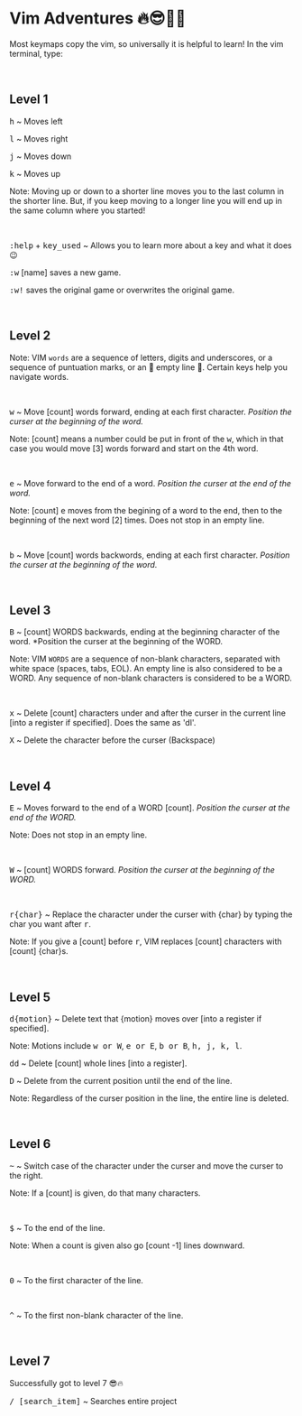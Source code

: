 # **Vim Adventures** 🔥😎🎩🥇

Most keymaps copy the vim, so universally it is helpful to learn! 
In the vim terminal, type:

&nbsp;

## **Level 1**

<kbd>h</kbd> ~ Moves left 

<kbd>l</kbd> ~ Moves right

<kbd>j</kbd> ~ Moves down

<kbd>k</kbd> ~ Moves up

Note: Moving up or down to a shorter line moves you to the last column in the
shorter line. But, if you keep moving to a longer line you will end up in the 
same column where you started!

&nbsp;

<kbd>:help</kbd> + <kbd>key_used</kbd> ~ Allows you to learn more about a key
and what it does 😉

<kbd>:w</kbd> [name] saves a new game.

<kbd>:w!</kbd> saves the original game or overwrites the original game.

&nbsp;

## **Level 2**

Note: VIM `words` are a sequence of letters, digits and underscores, or a sequence
of puntuation marks, or an 💎 empty line 💎. Certain keys help you navigate words.

&nbsp;

<kbd>w</kbd> ~ Move [count] words forward, ending at each first character. 
*Position the curser at the beginning of the word.*

Note: [count] means a number could be put in front of the <kbd>w</kbd>, which in 
that case you would move [3] words forward and start on the 4th word. 

&nbsp;

<kbd>e</kbd> ~ Move forward to the end of a word. *Position the curser at the end of
the word.*

Note: [count] <kbd>e</kbd> moves from the begining of a word to the end, then to the
beginning of the next word [2] times. Does not stop in an empty line. 

&nbsp;

<kbd>b</kbd> ~ Move [count] words backwords, ending at each first character. 
*Position the curser at the beginning of the word.*

&nbsp;

## **Level 3**

<kbd>B</kbd> ~ [count] WORDS backwards, ending at the beginning character of the
word. *Position the curser at the beginning of the WORD.

Note: VIM `WORDS` are a sequence of non-blank characters, separated with white
space (spaces, tabs, EOL). An empty line is also considered to be a WORD. Any
sequence of non-blank characters is considered to be a WORD. 

&nbsp;

<kbd>x</kbd> ~ Delete [count] characters under and after the curser in the 
current line [into a register if specified]. Does the same as 'dl'.

<kbd>X</kbd> ~ Delete the character before the curser (Backspace)

&nbsp;

## **Level 4**

<kbd>E</kbd> ~ Moves forward to the end of a WORD [count]. *Position the curser
at the end of the WORD.*

Note: Does not stop in an empty line.

&nbsp;

<kbd>W</kbd> ~ [count] WORDS forward. *Position the curser at the beginning of the
WORD.*

&nbsp;

<kbd>r{char}</kbd> ~ Replace the character under the curser with {char} by typing
the char you want after <kbd>r</kbd>.

Note: If you give a [count] before <kbd>r</kbd>, VIM replaces [count] characters 
with [count] {char}s.

&nbsp;

## **Level 5**

<kbd>d{motion}</kbd> ~ Delete text that {motion} moves over [into a register if
specified].

Note: Motions include <kbd>w or W</kbd>, <kbd>e or E</kbd>, <kbd>b or B</kbd>,
<kbd>h, j, k, l</kbd>.

<kbd>dd</kbd> ~ Delete [count] whole lines [into a register].

<kbd>D</kbd> ~ Delete from the current position until the end of the line.

Note: Regardless of the curser position in the line, the entire line is deleted.

&nbsp;

## **Level 6**

<kbd>~</kbd> ~ Switch case of the character under the curser and move the curser
to the right.

Note: If a [count] is given, do that many characters.

&nbsp;

<kbd>$</kbd> ~ To the end of the line.

Note: When a count is given also go [count -1] lines downward.

&nbsp;

<kbd>0</kbd> ~ To the first character of the line.

&nbsp;

<kbd>^</kbd> ~ To the first non-blank character of the line.

&nbsp;

## **Level 7**

Successfully got to level 7 😎🔥


<kbd>/ [search_item]</kbd> ~ Searches entire project